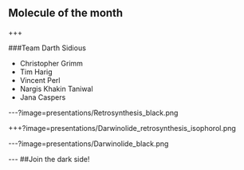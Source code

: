 ## Molecule of the month

+++

###Team Darth Sidious
* Christopher Grimm
* Tim Harig
* Vincent Perl
* Nargis Khakin Taniwal
* Jana Caspers

---?image=presentations/Retrosynthesis_black.png

+++?image=presentations/Darwinolide_retrosynthesis_isophorol.png


---?image=presentations/Darwinolide_black.png

--- ##Join the dark side!


